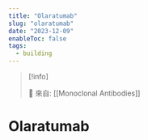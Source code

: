 ```yaml
---
title: "Olaratumab"
slug: "olaratumab"
date: "2023-12-09"
enableToc: false
tags:
  - building
---
```


> [!info]
>
> 🌱 來自: [[Monoclonal Antibodies]]

# Olaratumab


